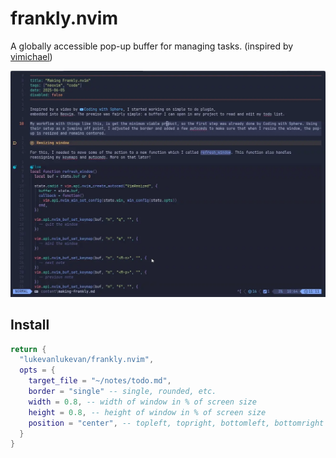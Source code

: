 # frankly.nvim

A globally accessible pop-up buffer for managing tasks. (inspired by [vimichael](https://github.com/vimichael))

![frank-preview](/Frankly_overview.webp)

## Install

```lua
return {
  "lukevanlukevan/frankly.nvim",
  opts = {
    target_file = "~/notes/todo.md",
    border = "single" -- single, rounded, etc.
    width = 0.8, -- width of window in % of screen size
    height = 0.8, -- height of window in % of screen size
    position = "center", -- topleft, topright, bottomleft, bottomright
  }
}
```
